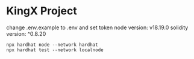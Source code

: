 # KingX Project
change .env.example to .env and set token
node version: v18.19.0
solidity version: ^0.8.20
```shell
npx hardhat node --network hardhat
npx hardhat test --network localnode
```
